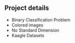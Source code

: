 ## Project details 
* Binary Classification Problem
* Colored images
* No Standard Dimension 
* Kaagle Datasets 

